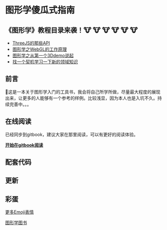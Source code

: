 # 图形学傻瓜式指南

## 《图形学》教程目录来袭！🐮 🐮 🐮 🐮 🐮 🐮 

<!-- * [图形学之光栅化算法](content/chapter6.md) -->
<!-- * [全景项目详解](content/chapter5.md) -->
* [ThreeJS的那些API](content/chapter4.md)
* [图形学之WebGL的工作原理](content/chapter3.md)
* [图形学之从第一个3Ddemo说起](content/chapter2.md)
* [找一个契机学习一下新的领域知识](content/chapter1.md)

## 前言

这是一本关于图形学入门的工具书，我会将自己所学所做，尽量最大程度的展现出来，让更多的人能够有一个参考的样例。比较浅显，因为本人也是入坑不久。持续完善中。。。

## 在线阅读

已经同步到gitbook，建议大家在那里阅读，可以有更好的阅读体验。

**[开始在gitbook阅读](https://BETH-zhang.gitbooks.io/graphics/content/)**

## 配套代码

## 更新

## 彩蛋
[更多Emoji表情](https://emojipedia.org/)

[图形学图书]()